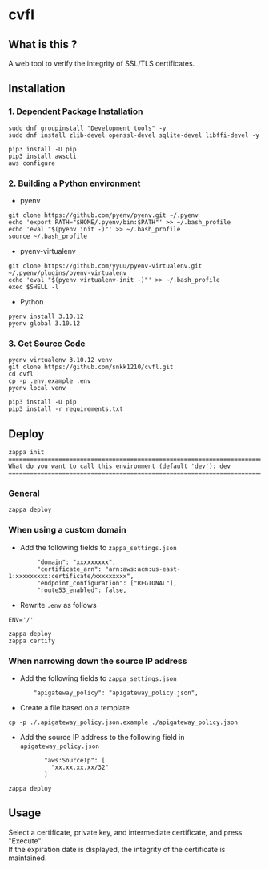cvfl
=========

## What is this ?

A web tool to verify the integrity of SSL/TLS certificates.  

## Installation

### 1. Dependent Package Installation

```
sudo dnf groupinstall "Development tools" -y
sudo dnf install zlib-devel openssl-devel sqlite-devel libffi-devel -y
```

```
pip3 install -U pip
pip3 install awscli
aws configure
```

### 2. Building a Python environment 

- pyenv

```
git clone https://github.com/pyenv/pyenv.git ~/.pyenv
echo 'export PATH="$HOME/.pyenv/bin:$PATH"' >> ~/.bash_profile
echo 'eval "$(pyenv init -)"' >> ~/.bash_profile
source ~/.bash_profile
```

- pyenv-virtualenv

```
git clone https://github.com/yyuu/pyenv-virtualenv.git ~/.pyenv/plugins/pyenv-virtualenv
echo 'eval "$(pyenv virtualenv-init -)"' >> ~/.bash_profile
exec $SHELL -l
```

- Python

```
pyenv install 3.10.12
pyenv global 3.10.12
```

### 3. Get Source Code

```
pyenv virtualenv 3.10.12 venv
git clone https://github.com/snkk1210/cvfl.git
cd cvfl
cp -p .env.example .env
pyenv local venv
```

```
pip3 install -U pip
pip3 install -r requirements.txt
```

## Deploy

```
zappa init
===========================================================================
What do you want to call this environment (default 'dev'): dev
===========================================================================
```

### General

```
zappa deploy
````

### When using a custom domain

- Add the following fields to ```zappa_settings.json```
```
        "domain": "xxxxxxxxx",
        "certificate_arn": "arn:aws:acm:us-east-1:xxxxxxxxx:certificate/xxxxxxxxx",
        "endpoint_configuration": ["REGIONAL"],
        "route53_enabled": false,
```

- Rewrite ```.env``` as follows
```
ENV='/'
```

```
zappa deploy
zappa certify
```

### When narrowing down the source IP address

- Add the following fields to ```zappa_settings.json```
```
       "apigateway_policy": "apigateway_policy.json",
```

- Create a file based on a template
```
cp -p ./.apigateway_policy.json.example ./apigateway_policy.json
```

- Add the source IP address to the following field in ```apigateway_policy.json```
```
          "aws:SourceIp": [
            "xx.xx.xx.xx/32"
          ]
```

```
zappa deploy
```

## Usage

Select a certificate, private key, and intermediate certificate, and press "Execute".  
If the expiration date is displayed, the integrity of the certificate is maintained.